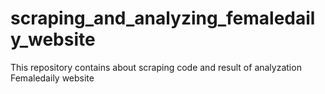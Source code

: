 # scraping_and_analyzing_femaledaily_website
 This repository contains about scraping code and result of analyzation Femaledaily website
